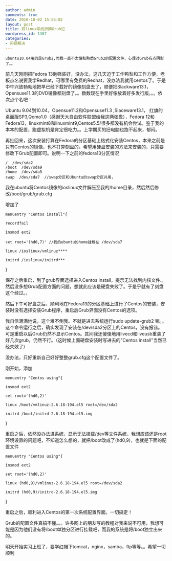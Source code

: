 ```yaml
---
author: admin
comments: true
date: 2010-10-02 15:56:02
layout: post
title: 双linux系统折腾Grub记
wordpress_id: 1307
categories:
- 问题解决
---
```


    ubuntu10.04用的是Grub2,而我一直不太懂和熟悉Grub2的配置文件，心理对Grub有点阴影了。。

前几天刚刚把Fedora 13勉强装好，没办法，这几天迫于工作鸭梨和工作方便，老板点名说要我学Redhat，可哪里有免费的Redhat，没办法我就用centos了。于是中午兴致勃勃地把早已经下载好的镜像刻盘去了，顺便把Slackware13.1，Opensuse11.3的DVD镜像都刻盘了。。数数现在手里好像放着好多发行版。。。依次点个名吧：

Ubuntu 9.04到10.04，Opensue11.2和Opensuse11.3 ,Slaceware13.1， 红旗的桌面版SP3,Qomo1.0（感谢天大自由软件联盟给我这两张盘），Fedora 12和Fedora13，linuxmint8和linuxmint9,Centos5.5/很多都没有机会尝试。鉴于我的本本的配置，跑虚拟机是肯定很吃力。。上学期买的旧电脑也跑不起来，郁闷。

再扯回来，这次安装打算在Fedora的分区基础上格式化安装Centos，本来之前是只有Centos的镜像，也不打算刻盘的。希望用硬盘安装的方法来安装的，只需要修改下Grub配置即可。说明一下之前的fedora13分区情况

    /  /dev/sda2
    /boot  /dev/sda9
    /home  /dev/sda5
    swap  /dev/sda7  //swap分区和Ubuntu的swap分区共用，

我在ubuntu将Centos镜像的ioslinux文件解压至我的/home目录，然后然后修改/boot/grub/grub.cfg

增加了

    menuentry "Centos install"{

    recordfail

    insmod ext2

    set root='(hd0,7)' //我的ubuntu的home挂载在 /dev/sda7

    linux /ioslinux/vmlinuz****

    initrd /ioslinux/initrd***

}

保存之后重启，到了grub界面选择进入Centos install，提示无法找到内核文件.。然后没多想Grub配置方面的问题，想就此应该是硬盘失败了。于是乎就有了刻盘这个经过。。

然后下午可好盘之后，顺利地在Fedora13的分区基础上进行了Centos的安装，安装时没有选择安装Grub程序，重启后Grub界面没有Centos的选项。

我自信满满地说，这个难不倒我。不就是进去系统运行sudo update-grub2 嘛。。这个命令运行之后，确实发现了安装在/dev/sda2分区上的Centos，没有报错。可是重启以后Grub仍然不显示Centos。其间我还傻傻地用livecd和liveusb重装了好几次grub，仍然不行。（这时候上面硬盘安装时写进去的"Centos install"当然已经失效了）

没办法，只好重新自己好好整整grub.cfg这个配置文件了。

刚开始，添加 

    menuentry "Centos using"{

    insmod ext2

    set root='(hd0,2)'

    linux /boot/vmlinuz-2.6.18-194.el5 root=/dev/sda2

    initrd /boot/initrd-2.6.18-194.el5.img

}

重启之后，依然没办法进系统，显示无法挂载/dev等文件系统，我想应该还是root环境设置的问题吧，不知道怎么想的，就把/boot改成了(hd0,9)，也就是下面的配置文件

    menuentry "Centos using"{

    insmod ext2

    set root='(hd0,2)'

    linux (hd0,9)/vmlinuz-2.6.18-194.el5 root=/dev/sda2

    initrd (hd0,9)/initrd-2.6.18-194.el5.img

}

重启之后，顺利进入Centos的第一次系统配置界面。一切搞定！

Grub的配置文件真搞不懂。。。许多网上的朋友写的教程对我来说不可用，我想可能是因为他们没有将/boot单独分区进行挂载吧，而我的系统是将/boot独立出来的。

明天开始实习上班了，要学红帽下tomcat，nginx，samba，ftp等等。。希望一切顺利 

